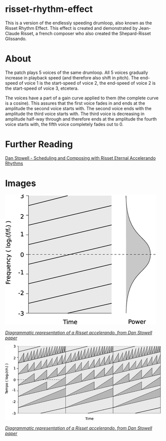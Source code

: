 # risset-rhythm-effect

This is a version of the endlessly speeding drumloop, also known as the Risset Rhythm Effect. This effect is created and demonstrated by Jean-Claude Risset, a french composer who also created the Shepard-Risset Glissando.

# About

The patch plays 5 voices of the same drumloop. All 5 voices gradually increase in playback speed (and therefore also shift in pitch). The end-speed of voice 1 is the start-speed of voice 2, the end-speed of voice 2 is the start-speed of voice 3, etcetera. 

The voices have a part of a gain curve applied to them (the complete curve is a cosine). This assures that the first voice fades in and ends at the amplitude the second voice starts with. The second voice ends with the amplitude the third voice starts with. The third voice is decreasing in amplitude half-way through and therefore ends at the amplitude the fourth voice starts with, the fifth voice completely fades out to 0.

# Further Reading

[Dan Stowell - Scheduling and Composing with Risset Eternal Accelerando Rhythms](https://pdfs.semanticscholar.org/2de1/e9505baf81121d1622e0470d09cc48577f3a.pdf?_ga=2.215081439.912473153.1595938513-10364231.1595938513)

# Images

![](figure-1.png)

[*Diagrammatic representation of a Risset accelerando. from Dan Stowell paper*](https://pdfs.semanticscholar.org/2de1/e9505baf81121d1622e0470d09cc48577f3a.pdf?_ga=2.215081439.912473153.1595938513-10364231.1595938513)

![](figure-2.png)

[*Diagrammatic representation of a Risset accelerando. from Dan Stowell paper*](https://pdfs.semanticscholar.org/2de1/e9505baf81121d1622e0470d09cc48577f3a.pdf?_ga=2.215081439.912473153.1595938513-10364231.1595938513)

